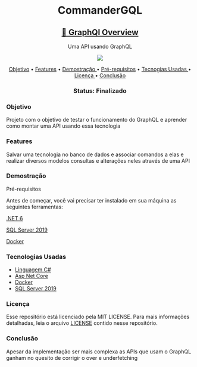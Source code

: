 <h1 align="center" > CommanderGQL </h1>
<h2 align="center">
    <a href="https://graphql.org/">🔗 GraphQl Overview</a>
</h2>
<p align="center"> Uma API usando GraphQL </p>
<p align="center">
<img src="https://img.shields.io/github/license/MarlysonMendes/TestMinimalAPI"/>
</p>

<p align="center">
 <a href="#Objetivo">Objetivo</a> •
 <a href="#Features">Features</a> •
 <a href="#Demostração">Demostração  </a> • 
 <a href="#Pre-requisitos">Pré-requisitos</a> • 
 <a href="#Tecnogias">Tecnogias Usadas  </a> • 
 <a href="#licenca">Licença  </a> • 
 <a href="#conclusao">Conclusão  </a>
</p>
<h3 align="center"> 
 Status:	Finalizado
</h4>
<h3 name = "Objetivo"> Objetivo </h3>
<p> Projeto com o objetivo de testar o funcionamento do GraphQL e aprender como montar uma API usando essa tecnologia </p>

<h3 name = "Features" >Features</h3>
<p> Salvar uma tecnologia no banco de dados e associar comandos a elas e realizar diversos modelos consultas e alterações neles através de uma API </p>
 
 <h3 name="Demostração"> Demostração</h3>
  <img alt=""  src="./Asserts/Esquema.png />
  
  <h3 name="Pre-requisitos" >Pré-requisitos</h3>
  <p>Antes de começar, você vai precisar ter instalado em sua máquina as seguintes ferramentas:</p>
  <a href="https://dotnet.microsoft.com/en-us/download/dotnet/6.0" > .NET 6 </a>
  <p></p>
  <a href="https://www.microsoft.com/pt-br/sql-server/sql-server-downloads">SQL Server 2019 </a>
    <p></p>
  <a href="https://docs.docker.com/">Docker</a>
  
  <h3 name = "Tecnogias" >Tecnologias Usadas</h3>
<ul>
 <li><a href="https://docs.microsoft.com/pt-br/dotnet/csharp/">Linguagem C# </a></li>
 <li><a href="https://docs.microsoft.com/pt-br/aspnet/core/?view=aspnetcore-6.0">Asp Net Core </a></li>
 <li>  <a href="https://docs.docker.com/">Docker</a</li>
 <li><a href="https://www.microsoft.com/pt-br/sql-server/sql-server-downloads">SQL Server 2019 </a></li>
 </ul>
 
 <h3 name="licenca"> Licença </h3>
 <p>Esse repositório está licenciado pela MIT LICENSE. Para mais informações detalhadas, leia o arquivo <a href="https://github.com/MarlysonMendes/TestMinimalAPI/blob/main/LICENSE">LICENSE</a> contido nesse repositório.</p>
 
 <h3 name = "conclusao"> Conclusão </h3>
 <p>Apesar da implementação ser mais complexa as APIs que usam o GraphQL ganham no quesito de corrigir o over e underfetching </p>
